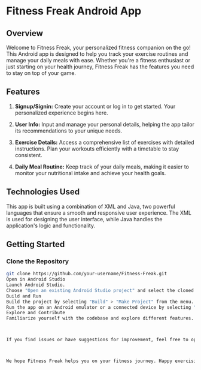 # Fitness Freak Android App

## Overview

Welcome to Fitness Freak, your personalized fitness companion on the go! This Android app is designed to help you track your exercise routines and manage your daily meals with ease. Whether you're a fitness enthusiast or just starting on your health journey, Fitness Freak has the features you need to stay on top of your game.

## Features

1. **Signup/Signin:** Create your account or log in to get started. Your personalized experience begins here.

2. **User Info:** Input and manage your personal details, helping the app tailor its recommendations to your unique needs.

3. **Exercise Details:** Access a comprehensive list of exercises with detailed instructions. Plan your workouts efficiently with a timetable to stay consistent.

4. **Daily Meal Routine:** Keep track of your daily meals, making it easier to monitor your nutritional intake and achieve your health goals.

## Technologies Used

This app is built using a combination of XML and Java, two powerful languages that ensure a smooth and responsive user experience. The XML is used for designing the user interface, while Java handles the application's logic and functionality.

## Getting Started

### Clone the Repository

```bash
git clone https://github.com/your-username/Fitness-Freak.git
Open in Android Studio
Launch Android Studio.
Choose "Open an existing Android Studio project" and select the cloned project.
Build and Run
Build the project by selecting "Build" > "Make Project" from the menu.
Run the app on an Android emulator or a connected device by selecting "Run" > "Run 'app'" from the menu.
Explore and Contribute
Familiarize yourself with the codebase and explore different features.



If you find issues or have suggestions for improvement, feel free to open an issue or submit a pull request.



We hope Fitness Freak helps you on your fitness journey. Happy exercising and eating healthy! 🏋️‍♂️🥗
